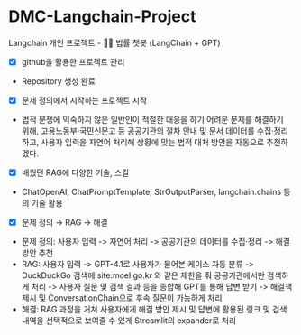 # DMC-Langchain-Project
Langchain 개인 프로젝트 - 🧑‍⚖️ 법률 챗봇 (LangChain + GPT)

- [x]  github을 활용한 프로젝트 관리
  - Repository 생성 완료  
- [x]  문제 정의에서 시작하는 프로젝트 시작
  - 법적 분쟁에 익숙하지 않은 일반인이 적절한 대응을 하기 어려운 문제를 해결하기 위해, 고용노동부·국민신문고 등 공공기관의 절차 안내 및 문서 데이터를 수집·정리하고, 사용자 입력을 자연어 처리해 상황에 맞는 법적 대처 방안을 자동으로 추천하겠다.
- [x]  배웠던 RAG에 다양한 기술, 스킬
  - ChatOpenAI, ChatPromptTemplate, StrOutputParser, langchain.chains 등의 기술 활용
- [x]  문제 정의 → RAG → 해결
  - 문제 정의: 사용자 입력 -> 자연어 처리 -> 공공기관의 데이터를 수집·정리 -> 해결 방안 추천
  - RAG: 사용자 입력 -> GPT-4.1로 사용자가 물어본 케이스 자동 분류 -> DuckDuckGo 검색에 site:moel.go.kr 와 같은 제한을 줘 공공기관에서만 검색하게 처리 -> 사용자 질문 및 검색 결과 등을 종합해 GPT를 통해 답변 받기 -> 해결책 제시 및 ConversationChain으로 후속 질문이 가능하게 처리 
  - 해결: RAG 과정을 거쳐 사용자에게 해결 방안 제시 및 답변에 활용된 링크 및 검색 내역을 선택적으로 보여줄 수 있게 Streamlit의 expander로 처리